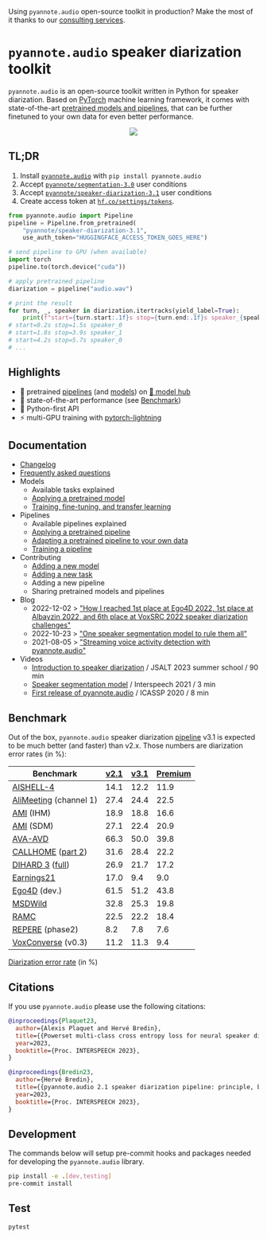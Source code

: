 Using `pyannote.audio` open-source toolkit in production?
Make the most of it thanks to our [consulting services](https://herve.niderb.fr/consulting.html).

# `pyannote.audio` speaker diarization toolkit

`pyannote.audio` is an open-source toolkit written in Python for speaker diarization. Based on [PyTorch](pytorch.org) machine learning framework, it comes with state-of-the-art [pretrained models and pipelines](https://hf.co/pyannote), that can be further finetuned to your own data for even better performance.

<p align="center">
 <a href="https://www.youtube.com/watch?v=37R_R82lfwA"><img src="https://img.youtube.com/vi/37R_R82lfwA/0.jpg"></a>
</p>

## TL;DR

1. Install [`pyannote.audio`](https://github.com/pyannote/pyannote-audio) with `pip install pyannote.audio`
2. Accept [`pyannote/segmentation-3.0`](https://hf.co/pyannote/segmentation-3.0) user conditions
3. Accept [`pyannote/speaker-diarization-3.1`](https://hf.co/pyannote/speaker-diarization-3.1) user conditions
4. Create access token at [`hf.co/settings/tokens`](https://hf.co/settings/tokens).

```python
from pyannote.audio import Pipeline
pipeline = Pipeline.from_pretrained(
    "pyannote/speaker-diarization-3.1",
    use_auth_token="HUGGINGFACE_ACCESS_TOKEN_GOES_HERE")

# send pipeline to GPU (when available)
import torch
pipeline.to(torch.device("cuda"))

# apply pretrained pipeline
diarization = pipeline("audio.wav")

# print the result
for turn, _, speaker in diarization.itertracks(yield_label=True):
    print(f"start={turn.start:.1f}s stop={turn.end:.1f}s speaker_{speaker}")
# start=0.2s stop=1.5s speaker_0
# start=1.8s stop=3.9s speaker_1
# start=4.2s stop=5.7s speaker_0
# ...
```

## Highlights

- :hugs: pretrained [pipelines](https://hf.co/models?other=pyannote-audio-pipeline) (and [models](https://hf.co/models?other=pyannote-audio-model)) on [:hugs: model hub](https://huggingface.co/pyannote)
- :exploding_head: state-of-the-art performance (see [Benchmark](#benchmark))
- :snake: Python-first API
- :zap: multi-GPU training with [pytorch-lightning](https://pytorchlightning.ai/)

## Documentation

- [Changelog](CHANGELOG.md)
- [Frequently asked questions](FAQ.md)
- Models
  - Available tasks explained
  - [Applying a pretrained model](tutorials/applying_a_model.ipynb)
  - [Training, fine-tuning, and transfer learning](tutorials/training_a_model.ipynb)
- Pipelines
  - Available pipelines explained
  - [Applying a pretrained pipeline](tutorials/applying_a_pipeline.ipynb)
  - [Adapting a pretrained pipeline to your own data](tutorials/adapting_pretrained_pipeline.ipynb)
  - [Training a pipeline](tutorials/voice_activity_detection.ipynb)
- Contributing
  - [Adding a new model](tutorials/add_your_own_model.ipynb)
  - [Adding a new task](tutorials/add_your_own_task.ipynb)
  - Adding a new pipeline
  - Sharing pretrained models and pipelines
- Blog
  - 2022-12-02 > ["How I reached 1st place at Ego4D 2022, 1st place at Albayzin 2022, and 6th place at VoxSRC 2022 speaker diarization challenges"](tutorials/adapting_pretrained_pipeline.ipynb)
  - 2022-10-23 > ["One speaker segmentation model to rule them all"](https://herve.niderb.fr/fastpages/2022/10/23/One-speaker-segmentation-model-to-rule-them-all)
  - 2021-08-05 > ["Streaming voice activity detection with pyannote.audio"](https://herve.niderb.fr/fastpages/2021/08/05/Streaming-voice-activity-detection-with-pyannote.html)
- Videos
  - [Introduction to speaker diarization](https://umotion.univ-lemans.fr/video/9513-speech-segmentation-and-speaker-diarization/) / JSALT 2023 summer school / 90 min
  - [Speaker segmentation model](https://www.youtube.com/watch?v=wDH2rvkjymY) / Interspeech 2021 / 3 min
  - [First release of pyannote.audio](https://www.youtube.com/watch?v=37R_R82lfwA) / ICASSP 2020 / 8 min

## Benchmark

Out of the box, `pyannote.audio` speaker diarization [pipeline](https://hf.co/pyannote/speaker-diarization-3.1) v3.1 is expected to be much better (and faster) than v2.x.
Those numbers are diarization error rates (in %):

| Benchmark              | [v2.1](https://hf.co/pyannote/speaker-diarization-2.1) | [v3.1](https://hf.co/pyannote/speaker-diarization-3.1) | [Premium](https://forms.gle/eKhn7H2zTa68sMMx8) |
| ---------------------- | ------ | ------ | --------- |
| [AISHELL-4](https://arxiv.org/abs/2104.03603)              |  14.1  |  12.2  | 11.9      |
| [AliMeeting](https://www.openslr.org/119/) (channel 1) |  27.4  |  24.4  | 22.5      |
| [AMI](https://groups.inf.ed.ac.uk/ami/corpus/) (IHM)              |  18.9  |  18.8  | 16.6      |
| [AMI](https://groups.inf.ed.ac.uk/ami/corpus/) (SDM)              |  27.1  |  22.4  | 20.9      |
| [AVA-AVD](https://arxiv.org/abs/2111.14448)                |  66.3  |  50.0  | 39.8      |
| [CALLHOME](https://catalog.ldc.upenn.edu/LDC2001S97) ([part 2](https://github.com/BUTSpeechFIT/CALLHOME_sublists/issues/1))      |  31.6  |  28.4  | 22.2      |
| [DIHARD 3](https://catalog.ldc.upenn.edu/LDC2022S14) ([full](https://arxiv.org/abs/2012.01477))        |  26.9  |  21.7  | 17.2      |
| [Earnings21](https://github.com/revdotcom/speech-datasets)   | 17.0 | 9.4 | 9.0 |
| [Ego4D](https://arxiv.org/abs/2110.07058) (dev.)           |  61.5  |  51.2  | 43.8      |
| [MSDWild](https://github.com/X-LANCE/MSDWILD)                |  32.8  |  25.3  | 19.8      |
| [RAMC](https://www.openslr.org/123/)                   |  22.5  |  22.2  | 18.4      |
| [REPERE](https://www.islrn.org/resources/360-758-359-485-0/) (phase2)        |   8.2  |   7.8  |  7.6      |
| [VoxConverse](https://github.com/joonson/voxconverse) (v0.3)     |  11.2  |  11.3  |  9.4      |

[Diarization error rate](http://pyannote.github.io/pyannote-metrics/reference.html#diarization) (in %)

## Citations

If you use `pyannote.audio` please use the following citations:

```bibtex
@inproceedings{Plaquet23,
  author={Alexis Plaquet and Hervé Bredin},
  title={{Powerset multi-class cross entropy loss for neural speaker diarization}},
  year=2023,
  booktitle={Proc. INTERSPEECH 2023},
}
```

```bibtex
@inproceedings{Bredin23,
  author={Hervé Bredin},
  title={{pyannote.audio 2.1 speaker diarization pipeline: principle, benchmark, and recipe}},
  year=2023,
  booktitle={Proc. INTERSPEECH 2023},
}
```

## Development

The commands below will setup pre-commit hooks and packages needed for developing the `pyannote.audio` library.

```bash
pip install -e .[dev,testing]
pre-commit install
```

## Test

```bash
pytest
```
